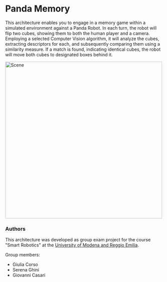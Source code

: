# Panda Memory
This architecture enables you to engage in a memory game within a simulated environment against a Panda Robot.
In each turn, the robot will flip two cubes, showing them to both the human player and a camera. 
Employing a selected Computer Vision algorithm, it will analyze the cubes, extracting descriptors for each, 
and subsequently comparing them using a similarity measure. 
If a match is found, indicating identical cubes, the robot will move both cubes to designated boxes behind it.

<img src="https://i.ibb.co/18p7QYQ/Screenshot-from-2023-07-17-10-28-34.png" alt="Scene" width="500">

### Authors
This architecture was developed as group exam project for the course "Smart Robotics" at the [University of Modena and Reggio Emilia](https://www.unimore.it/).

Group members:
- Giulia Corso
- Serena Ghini
- Giovanni Casari